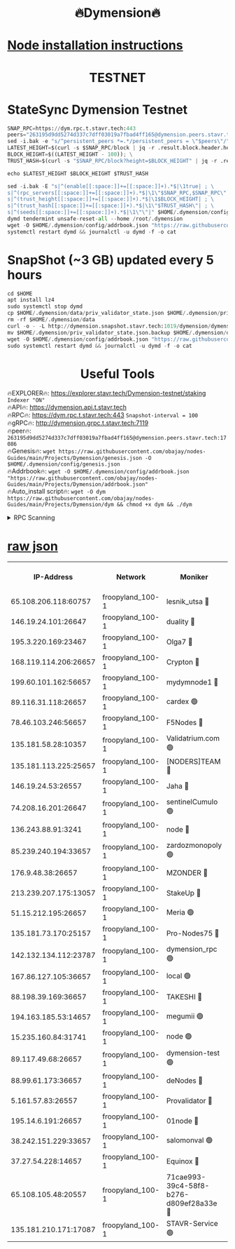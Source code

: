 <h1 align="center"> 🔥Dymension🔥</h1>

[Node installation instructions](https://github.com/obajay/nodes-Guides/tree/main/Projects/Dymension)
=

<h1 align="center"> TESTNET</h1>

# StateSync Dymension Testnet
```python
SNAP_RPC=https://dym.rpc.t.stavr.tech:443
peers="263195d9dd5274d337c7dff03019a7fbad4ff165@dymension.peers.stavr.tech:17086"
sed -i.bak -e "s/^persistent_peers *=.*/persistent_peers = \"$peers\"/" $HOME/.dymension/config/config.toml
LATEST_HEIGHT=$(curl -s $SNAP_RPC/block | jq -r .result.block.header.height); \
BLOCK_HEIGHT=$((LATEST_HEIGHT - 100)); \
TRUST_HASH=$(curl -s "$SNAP_RPC/block?height=$BLOCK_HEIGHT" | jq -r .result.block_id.hash)

echo $LATEST_HEIGHT $BLOCK_HEIGHT $TRUST_HASH

sed -i.bak -E "s|^(enable[[:space:]]+=[[:space:]]+).*$|\1true| ; \
s|^(rpc_servers[[:space:]]+=[[:space:]]+).*$|\1\"$SNAP_RPC,$SNAP_RPC\"| ; \
s|^(trust_height[[:space:]]+=[[:space:]]+).*$|\1$BLOCK_HEIGHT| ; \
s|^(trust_hash[[:space:]]+=[[:space:]]+).*$|\1\"$TRUST_HASH\"| ; \
s|^(seeds[[:space:]]+=[[:space:]]+).*$|\1\"\"|" $HOME/.dymension/config/config.toml
dymd tendermint unsafe-reset-all --home /root/.dymension
wget -O $HOME/.dymension/config/addrbook.json "https://raw.githubusercontent.com/obajay/nodes-Guides/main/Projects/Dymension/addrbook.json"
systemctl restart dymd && journalctl -u dymd -f -o cat

```
# SnapShot (~3 GB) updated every 5 hours
```python
cd $HOME
apt install lz4
sudo systemctl stop dymd
cp $HOME/.dymension/data/priv_validator_state.json $HOME/.dymension/priv_validator_state.json.backup
rm -rf $HOME/.dymension/data
curl -o - -L http://dymension.snapshot.stavr.tech:1019/dymension/dymension-snap.tar.lz4 | lz4 -c -d - | tar -x -C $HOME/.dymension --strip-components 2
mv $HOME/.dymension/priv_validator_state.json.backup $HOME/.dymension/data/priv_validator_state.json
wget -O $HOME/.dymension/config/addrbook.json "https://raw.githubusercontent.com/obajay/nodes-Guides/main/Projects/Dymension/addrbook.json"
sudo systemctl restart dymd && journalctl -u dymd -f -o cat
```

 <h1 align="center"> Useful Tools</h1>

🔥EXPLORER🔥:     https://explorer.stavr.tech/Dymension-testnet/staking        `Indexer "ON"` \
🔥API🔥:          https://dymension.api.t.stavr.tech \
🔥RPC🔥:          https://dym.rpc.t.stavr.tech:443                  `Snapshot-interval = 100` \
🔥gRPC🔥:         http://dymension.grpc.t.stavr.tech:7119 \
🔥peer🔥:         `263195d9dd5274d337c7dff03019a7fbad4ff165@dymension.peers.stavr.tech:17086` \
🔥Genesis🔥:     ```wget https://raw.githubusercontent.com/obajay/nodes-Guides/main/Projects/Dymension/genesis.json -O $HOME/.dymension/config/genesis.json``` \
🔥Addrbook🔥:    ```wget -O $HOME/.dymension/config/addrbook.json "https://raw.githubusercontent.com/obajay/nodes-Guides/main/Projects/Dymension/addrbook.json"``` \
🔥Auto_install script🔥: ```wget -O dym https://raw.githubusercontent.com/obajay/nodes-Guides/main/Projects/Dymension/dym && chmod +x dym && ./dym```

<details>
<summary>RPC Scanning</summary>

<h2 align="center"> We scan nodes in real time every 4 hours. And we provide the final result of RPC endpoints.
We cannot influence the operation of these nodes in any way. </h2>


```python
If Voting Power is higher than 0 --> then the Node is a validator of the network and may be subject to attack and be a potential threat to the chain.
```
```python
We marked such validators with a red symbol
```

</details>

[raw json](https://rpc-check.dymt.stavr.tech/dymt/rpc-dymt-result.json)
=


<table><tr><th>IP-Address</th><th>Network</th><th>Moniker</th><th>Latest Block Height</th><th>Earliest Block Height</th><th>Catching Up</th><th>Tx Index</th><th>Voting Power</th><th>Scan Time</th></tr><tr><td>65.108.206.118:60757</td><td>froopyland_100-1</td><td>lesnik_utsa 🔴</td><td>1597240</td><td>1</td><td>False</td><td>on</td><td>1</td><td>2023-12-07T19:22:55.012036475UTC</td></tr><tr><td>146.19.24.101:26647</td><td>froopyland_100-1</td><td>duality 🔴</td><td>1597243</td><td>1</td><td>False</td><td>on</td><td>1</td><td>2023-12-07T19:23:11.564370131UTC</td></tr><tr><td>195.3.220.169:23467</td><td>froopyland_100-1</td><td>Olga7 🔴</td><td>1597246</td><td>1</td><td>False</td><td>on</td><td>1</td><td>2023-12-07T19:23:26.050290270UTC</td></tr><tr><td>168.119.114.206:26657</td><td>froopyland_100-1</td><td>Crypton 🔴</td><td>1597247</td><td>1</td><td>False</td><td>off</td><td>1</td><td>2023-12-07T19:23:32.063921770UTC</td></tr><tr><td>199.60.101.162:56657</td><td>froopyland_100-1</td><td>mydymnode1 🔴</td><td>1597240</td><td>106001</td><td>False</td><td>off</td><td>2</td><td>2023-12-07T19:22:55.654865590UTC</td></tr><tr><td>89.116.31.118:26657</td><td>froopyland_100-1</td><td>cardex 🟢</td><td>1597242</td><td>293001</td><td>False</td><td>on</td><td>0</td><td>2023-12-07T19:23:04.249371695UTC</td></tr><tr><td>78.46.103.246:56657</td><td>froopyland_100-1</td><td>F5Nodes 🔴</td><td>1597239</td><td>407001</td><td>False</td><td>off</td><td>1</td><td>2023-12-07T19:22:49.050708413UTC</td></tr><tr><td>135.181.58.28:10357</td><td>froopyland_100-1</td><td>Validatrium.com 🟢</td><td>1597244</td><td>591001</td><td>False</td><td>on</td><td>0</td><td>2023-12-07T19:23:18.274813046UTC</td></tr><tr><td>135.181.113.225:25657</td><td>froopyland_100-1</td><td>[NODERS]TEAM 🔴</td><td>1597244</td><td>737456</td><td>False</td><td>on</td><td>1</td><td>2023-12-07T19:23:18.601256046UTC</td></tr><tr><td>146.19.24.53:26557</td><td>froopyland_100-1</td><td>Jaha 🔴</td><td>1597244</td><td>737456</td><td>False</td><td>off</td><td>1</td><td>2023-12-07T19:23:18.976792008UTC</td></tr><tr><td>74.208.16.201:26647</td><td>froopyland_100-1</td><td>sentinelCumulo 🟢</td><td>1597238</td><td>820001</td><td>False</td><td>on</td><td>0</td><td>2023-12-07T19:22:40.919517943UTC</td></tr><tr><td>136.243.88.91:3241</td><td>froopyland_100-1</td><td>node 🔴</td><td>1597244</td><td>922548</td><td>False</td><td>on</td><td>1</td><td>2023-12-07T19:23:19.234829401UTC</td></tr><tr><td>85.239.240.194:33657</td><td>froopyland_100-1</td><td>zardozmonopoly 🟢</td><td>1597248</td><td>935165</td><td>False</td><td>off</td><td>0</td><td>2023-12-07T19:23:39.667062789UTC</td></tr><tr><td>176.9.48.38:26657</td><td>froopyland_100-1</td><td>MZONDER 🔴</td><td>1597245</td><td>1006001</td><td>False</td><td>on</td><td>1</td><td>2023-12-07T19:23:25.693066226UTC</td></tr><tr><td>213.239.207.175:13057</td><td>froopyland_100-1</td><td>StakeUp 🔴</td><td>1597247</td><td>1150548</td><td>False</td><td>off</td><td>1</td><td>2023-12-07T19:23:34.710782026UTC</td></tr><tr><td>51.15.212.195:26657</td><td>froopyland_100-1</td><td>Meria 🟢</td><td>1597237</td><td>1238063</td><td>False</td><td>on</td><td>0</td><td>2023-12-07T19:22:37.395226943UTC</td></tr><tr><td>135.181.73.170:25157</td><td>froopyland_100-1</td><td>Pro-Nodes75 🔴</td><td>1597240</td><td>1297240</td><td>False</td><td>on</td><td>1</td><td>2023-12-07T19:22:50.553308413UTC</td></tr><tr><td>142.132.134.112:23787</td><td>froopyland_100-1</td><td>dymension_rpc 🟢</td><td>1597243</td><td>1297243</td><td>False</td><td>on</td><td>0</td><td>2023-12-07T19:23:08.700242144UTC</td></tr><tr><td>167.86.127.105:36657</td><td>froopyland_100-1</td><td>local 🟢</td><td>1597246</td><td>1318001</td><td>False</td><td>off</td><td>0</td><td>2023-12-07T19:23:29.170500901UTC</td></tr><tr><td>88.198.39.169:36657</td><td>froopyland_100-1</td><td>TAKESHI 🔴</td><td>1597238</td><td>1330001</td><td>False</td><td>on</td><td>1</td><td>2023-12-07T19:22:41.147567402UTC</td></tr><tr><td>194.163.185.53:14657</td><td>froopyland_100-1</td><td>megumii 🟢</td><td>1597239</td><td>1390788</td><td>False</td><td>on</td><td>0</td><td>2023-12-07T19:22:50.143799916UTC</td></tr><tr><td>15.235.160.84:31741</td><td>froopyland_100-1</td><td>node 🟢</td><td>1597238</td><td>1435053</td><td>False</td><td>on</td><td>0</td><td>2023-12-07T19:22:42.145201578UTC</td></tr><tr><td>89.117.49.68:26657</td><td>froopyland_100-1</td><td>dymension-test 🟢</td><td>1597247</td><td>1473622</td><td>False</td><td>on</td><td>0</td><td>2023-12-07T19:23:32.432944440UTC</td></tr><tr><td>88.99.61.173:36657</td><td>froopyland_100-1</td><td>deNodes 🔴</td><td>1597244</td><td>1501386</td><td>False</td><td>off</td><td>1</td><td>2023-12-07T19:23:17.963195786UTC</td></tr><tr><td>5.161.57.83:26557</td><td>froopyland_100-1</td><td>Provalidator 🔴</td><td>1597237</td><td>1503071</td><td>False</td><td>on</td><td>1</td><td>2023-12-07T19:22:38.080782624UTC</td></tr><tr><td>195.14.6.191:26657</td><td>froopyland_100-1</td><td>01node 🔴</td><td>1597247</td><td>1561776</td><td>False</td><td>on</td><td>1</td><td>2023-12-07T19:23:31.753430624UTC</td></tr><tr><td>38.242.151.229:33657</td><td>froopyland_100-1</td><td>salomonval 🟢</td><td>1597246</td><td>1569001</td><td>False</td><td>off</td><td>0</td><td>2023-12-07T19:23:26.373841620UTC</td></tr><tr><td>37.27.54.228:14657</td><td>froopyland_100-1</td><td>Equinox 🔴</td><td>1597246</td><td>1589489</td><td>False</td><td>on</td><td>1</td><td>2023-12-07T19:23:28.853846462UTC</td></tr><tr><td>65.108.105.48:20557</td><td>froopyland_100-1</td><td>71cae993-39c4-58f8-b276-d809ef28a33e 🔴</td><td>1597243</td><td>1590001</td><td>False</td><td>on</td><td>1</td><td>2023-12-07T19:23:09.106812654UTC</td></tr><tr><td>135.181.210.171:17087</td><td>froopyland_100-1</td><td>STAVR-Service 🟢</td><td>1597239</td><td>1593166</td><td>False</td><td>on</td><td>0</td><td>2023-12-07T19:22:46.654386490UTC</td></tr></table>
